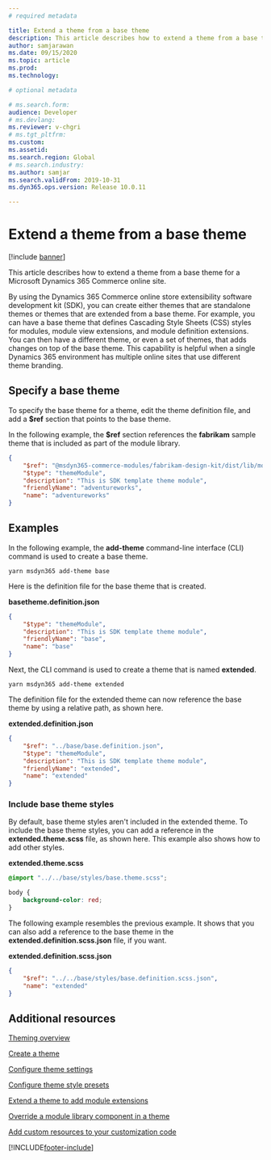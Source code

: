 ```yaml
---
# required metadata

title: Extend a theme from a base theme
description: This article describes how to extend a theme from a base theme for a Microsoft Dynamics 365 Commerce online site. 
author: samjarawan
ms.date: 09/15/2020
ms.topic: article
ms.prod: 
ms.technology: 

# optional metadata

# ms.search.form: 
audience: Developer
# ms.devlang: 
ms.reviewer: v-chgri
# ms.tgt_pltfrm: 
ms.custom: 
ms.assetid: 
ms.search.region: Global
# ms.search.industry: 
ms.author: samjar
ms.search.validFrom: 2019-10-31
ms.dyn365.ops.version: Release 10.0.11

---
```

# Extend a theme from a base theme

[!include [banner](../includes/banner.md)]

This article describes how to extend a theme from a base theme for a Microsoft Dynamics 365 Commerce online site.

By using the Dynamics 365 Commerce online store extensibility software development kit (SDK), you can create either themes that are standalone themes or themes that are extended from a base theme. For example, you can have a base theme that defines Cascading Style Sheets (CSS) styles for modules, module view extensions, and module definition extensions. You can then have a different theme, or even a set of themes, that adds changes on top of the base theme. This capability is helpful when a single Dynamics 365 environment has multiple online sites that use different theme branding.

## Specify a base theme

To specify the base theme for a theme, edit the theme definition file, and add a **$ref** section that points to the base theme.

In the following example, the **$ref** section references the **fabrikam** sample theme that is included as part of the module library.

```json
{
    "$ref": "@msdyn365-commerce-modules/fabrikam-design-kit/dist/lib/modules/fabrikam/fabrikam.definition.json",
    "$type": "themeModule",
    "description": "This is SDK template theme module",
    "friendlyName": "adventureworks",
    "name": "adventureworks"
}
```

## Examples

In the following example, the **add-theme** command-line interface (CLI) command is used to create a base theme.

```console
yarn msdyn365 add-theme base
```

Here is the definition file for the base theme that is created.

**basetheme.definition.json**

```json
{
    "$type": "themeModule",
    "description": "This is SDK template theme module",
    "friendlyName": "base",
    "name": "base"
}
```

Next, the CLI command is used to create a theme that is named **extended**.

```console
yarn msdyn365 add-theme extended
```

The definition file for the extended theme can now reference the base theme by using a relative path, as shown here.

**extended.definition.json**

```json
{
    "$ref": "../base/base.definition.json",
    "$type": "themeModule",
    "description": "This is SDK template theme module",
    "friendlyName": "extended",
    "name": "extended"
}
```

### Include base theme styles

By default, base theme styles aren't included in the extended theme. To include the base theme styles, you can add a reference in the **extended.theme.scss** file, as shown here. This example also shows how to add other styles.

**extended.theme.scss**

```scss
@import "../../base/styles/base.theme.scss";

body {
    background-color: red;
}
```

The following example resembles the previous example. It shows that you can also add a reference to the base theme in the **extended.definition.scss.json** file, if you want.

**extended.definition.scss.json**

```json
{
    "$ref": "../../base/styles/base.definition.scss.json",
    "name": "extended"
}
```

## Additional resources

[Theming overview](theming.md)

[Create a theme](create-theme.md)

[Configure theme settings](configure-theme-settings.md)

[Configure theme style presets](theme-style-presets.md)

[Extend a theme to add module extensions](theme-module-extensions.md)

[Override a module library component in a theme](override-theme-component.md)

[Add custom resources to your customization code](add-custom-resources.md)



[!INCLUDE[footer-include](../../includes/footer-banner.md)]
